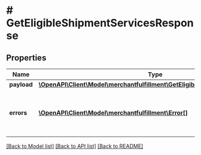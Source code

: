 # # GetEligibleShipmentServicesResponse

## Properties

Name | Type | Description | Notes
------------ | ------------- | ------------- | -------------
**payload** | [**\OpenAPI\Client\Model\merchantfulfillment\GetEligibleShipmentServicesResult**](GetEligibleShipmentServicesResult.md) |  | [optional]
**errors** | [**\OpenAPI\Client\Model\merchantfulfillment\Error[]**](Error.md) | A list of error responses returned when a request is unsuccessful. | [optional]

[[Back to Model list]](../../README.md#models) [[Back to API list]](../../README.md#endpoints) [[Back to README]](../../README.md)
